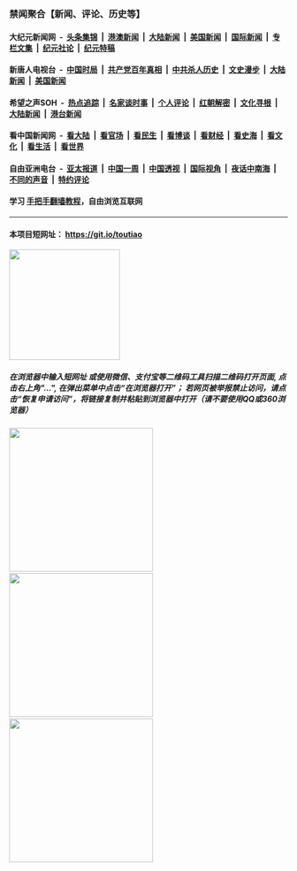 ### 禁闻聚合【新闻、评论、历史等】

#### 大纪元新闻网 &nbsp;-&nbsp; [头条集锦](indexes/E头条集锦.md?t=03061131) &nbsp;|&nbsp; [港澳新闻](indexes/E港澳新闻.md?t=03061131)  &nbsp;|&nbsp; [大陆新闻](indexes/E大陆新闻.md?t=03061131) &nbsp;|&nbsp; [美国新闻](indexes/E美国新闻.md?t=03061131) &nbsp;|&nbsp; [国际新闻](indexes/E国际新闻.md?t=03061131) &nbsp;|&nbsp; [专栏文集](indexes/E专栏文集.md?t=03061131) &nbsp;|&nbsp; [纪元社论](indexes/E纪元社论.md?t=03061131) &nbsp;|&nbsp; [纪元特稿](indexes/E纪元特稿.md?t=03061131) 

#### 新唐人电视台 &nbsp;-&nbsp; [中国时局](indexes/N中国时局.md?t=03061131) &nbsp;|&nbsp; [共产党百年真相](indexes/N共产党百年真相.md?t=03061131) &nbsp;|&nbsp; [中共杀人历史](indexes/N中共杀人历史.md?t=03061131) &nbsp;|&nbsp; [文史漫步](indexes/N文史漫步.md?t=03061131) &nbsp;|&nbsp; [大陆新闻](indexes/N大陆新闻.md?t=03061131) &nbsp;|&nbsp; [美国新闻](indexes/N美国新闻.md?t=03061131)

#### 希望之声SOH &nbsp;-&nbsp; [热点追踪](indexes/H热点追踪.md?t=03061131) &nbsp;|&nbsp; [名家谈时事](indexes/H名家谈时事.md?t=03061131) &nbsp;|&nbsp; [个人评论](indexes/H个人评论.md?t=03061131)  &nbsp;|&nbsp; [红朝解密](indexes/H红朝解密.md?t=03061131) &nbsp;|&nbsp; [文化寻根](indexes/H文化寻根.md?t=03061131) &nbsp;|&nbsp; [大陆新闻](indexes/H大陆新闻.md?t=03061131) &nbsp;|&nbsp; [港台新闻](indexes/H港台新闻.md?t=03061131)

#### 看中国新闻网 &nbsp;-&nbsp; [看大陆](indexes/S看大陆.md?t=03061131) &nbsp;|&nbsp; [看官场](indexes/S看官场.md?t=03061131) &nbsp;|&nbsp; [看民生](indexes/S看民生.md?t=03061131)  &nbsp;|&nbsp; [看博谈](indexes/S看博谈.md?t=03061131) &nbsp;|&nbsp; [看财经](indexes/S看财经.md?t=03061131) &nbsp;|&nbsp; [看史海](indexes/S看史海.md?t=03061131) &nbsp;|&nbsp; [看文化](indexes/S看文化.md?t=03061131) &nbsp;|&nbsp; [看生活](indexes/S看生活.md?t=03061131) &nbsp;|&nbsp; [看世界](indexes/S看世界.md?t=03061131)

#### 自由亚洲电台 &nbsp;-&nbsp; [亚太报道](indexes/R亚太报道.md?t=03061131) &nbsp;|&nbsp; [中国一周](indexes/R中国一周.md?t=03061131) &nbsp;|&nbsp; [中国透视](indexes/R中国透视.md?t=03061131)  &nbsp;|&nbsp; [国际视角](indexes/R国际视角.md?t=03061131) &nbsp;|&nbsp; [夜话中南海](indexes/R夜话中南海.md?t=03061131) &nbsp;|&nbsp; [不同的声音](indexes/R不同的声音.md?t=03061131) &nbsp;|&nbsp; [特约评论](indexes/R特约评论.md?t=03061131)

#### 学习 [手把手翻墙教程](https://github.com/gfw-breaker/guides/wiki)，自由浏览互联网

----

#### 本项目短网址： https://git.io/toutiao
<img src="https://raw.githubusercontent.com/gfw-breaker/banned-news/master/scripts/img/qr.png" width="200px"/>  

##### 在浏览器中输入短网址 或使用微信、支付宝等二维码工具扫描二维码打开页面, 点击右上角"...", 在弹出菜单中点击“在浏览器打开”； 若网页被举报禁止访问，请点击“恢复申请访问”，将链接复制并粘贴到浏览器中打开（请不要使用QQ或360浏览器）

<img src="https://raw.githubusercontent.com/gfw-breaker/banned-news/master/scripts/img/1.png" width="260px"/> &nbsp; <img src="https://raw.githubusercontent.com/gfw-breaker/banned-news/master/scripts/img/2.png" width="260px"/> &nbsp; <img src="https://raw.githubusercontent.com/gfw-breaker/banned-news/master/scripts/img/3.png" width="260px"/>
